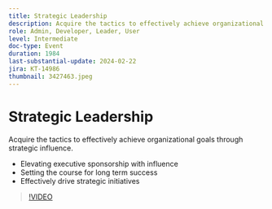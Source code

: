 ```yaml
---
title: Strategic Leadership
description: Acquire the tactics to effectively achieve organizational goals through strategic influence.- Elevating executive sponsorship with influence- Setting the course for long term success- Effectively drive strategic initiatives
role: Admin, Developer, Leader, User
level: Intermediate
doc-type: Event
duration: 1984
last-substantial-update: 2024-02-22
jira: KT-14986
thumbnail: 3427463.jpeg
---
```


# Strategic Leadership

Acquire the tactics to effectively achieve organizational goals through strategic influence.

- Elevating executive sponsorship with influence
- Setting the course for long term success
- Effectively drive strategic initiatives

>[!VIDEO](https://video.tv.adobe.com/v/3427463/?learn=on)
